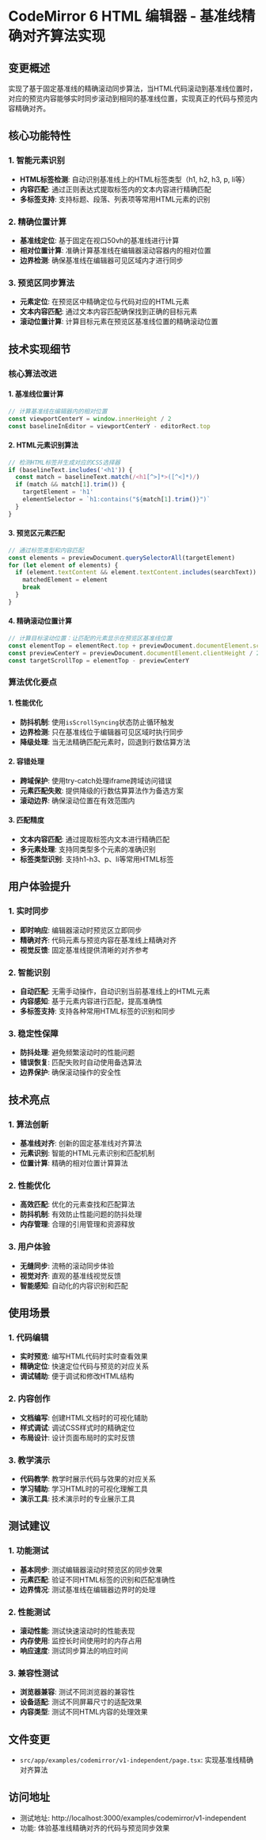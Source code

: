 # CodeMirror 6 HTML 编辑器 - 基准线精确对齐算法实现

## 变更概述
实现了基于固定基准线的精确滚动同步算法，当HTML代码滚动到基准线位置时，对应的预览内容能够实时同步滚动到相同的基准线位置，实现真正的代码与预览内容精确对齐。

## 核心功能特性

### 1. 智能元素识别
- **HTML标签检测**: 自动识别基准线上的HTML标签类型（h1, h2, h3, p, li等）
- **内容匹配**: 通过正则表达式提取标签内的文本内容进行精确匹配
- **多标签支持**: 支持标题、段落、列表项等常用HTML元素的识别

### 2. 精确位置计算
- **基准线定位**: 基于固定在视口50vh的基准线进行计算
- **相对位置计算**: 准确计算基准线在编辑器滚动容器内的相对位置
- **边界检测**: 确保基准线在编辑器可见区域内才进行同步

### 3. 预览区同步算法
- **元素定位**: 在预览区中精确定位与代码对应的HTML元素
- **文本内容匹配**: 通过文本内容匹配确保找到正确的目标元素
- **滚动位置计算**: 计算目标元素在预览区基准线位置的精确滚动位置

## 技术实现细节

### 核心算法改进

#### 1. 基准线位置计算
```typescript
// 计算基准线在编辑器内的相对位置
const viewportCenterY = window.innerHeight / 2
const baselineInEditor = viewportCenterY - editorRect.top
```

#### 2. HTML元素识别算法
```typescript
// 检测HTML标签并生成对应的CSS选择器
if (baselineText.includes('<h1')) {
  const match = baselineText.match(/<h1[^>]*>([^<]*)/)
  if (match && match[1].trim()) {
    targetElement = 'h1'
    elementSelector = `h1:contains("${match[1].trim()}")` 
  }
}
```

#### 3. 预览区元素匹配
```typescript
// 通过标签类型和内容匹配
const elements = previewDocument.querySelectorAll(targetElement)
for (let element of elements) {
  if (element.textContent && element.textContent.includes(searchText)) {
    matchedElement = element
    break
  }
}
```

#### 4. 精确滚动位置计算
```typescript
// 计算目标滚动位置：让匹配的元素显示在预览区基准线位置
const elementTop = elementRect.top + previewDocument.documentElement.scrollTop
const previewCenterY = previewDocument.documentElement.clientHeight / 2
const targetScrollTop = elementTop - previewCenterY
```

### 算法优化要点

#### 1. 性能优化
- **防抖机制**: 使用`isScrollSyncing`状态防止循环触发
- **边界检测**: 只在基准线位于编辑器可见区域时执行同步
- **降级处理**: 当无法精确匹配元素时，回退到行数估算方法

#### 2. 容错处理
- **跨域保护**: 使用try-catch处理iframe跨域访问错误
- **元素匹配失败**: 提供降级的行数估算算法作为备选方案
- **滚动边界**: 确保滚动位置在有效范围内

#### 3. 匹配精度
- **文本内容匹配**: 通过提取标签内文本进行精确匹配
- **多元素处理**: 支持同类型多个元素的准确识别
- **标签类型识别**: 支持h1-h3、p、li等常用HTML标签

## 用户体验提升

### 1. 实时同步
- **即时响应**: 编辑器滚动时预览区立即同步
- **精确对齐**: 代码元素与预览内容在基准线上精确对齐
- **视觉反馈**: 固定基准线提供清晰的对齐参考

### 2. 智能识别
- **自动匹配**: 无需手动操作，自动识别当前基准线上的HTML元素
- **内容感知**: 基于元素内容进行匹配，提高准确性
- **多标签支持**: 支持各种常用HTML标签的识别和同步

### 3. 稳定性保障
- **防抖处理**: 避免频繁滚动时的性能问题
- **错误恢复**: 匹配失败时自动使用备选算法
- **边界保护**: 确保滚动操作的安全性

## 技术亮点

### 1. 算法创新
- **基准线对齐**: 创新的固定基准线对齐算法
- **元素识别**: 智能的HTML元素识别和匹配机制
- **位置计算**: 精确的相对位置计算算法

### 2. 性能优化
- **高效匹配**: 优化的元素查找和匹配算法
- **防抖机制**: 有效防止性能问题的防抖处理
- **内存管理**: 合理的引用管理和资源释放

### 3. 用户体验
- **无缝同步**: 流畅的滚动同步体验
- **视觉对齐**: 直观的基准线视觉反馈
- **智能感知**: 自动化的内容识别和匹配

## 使用场景

### 1. 代码编辑
- **实时预览**: 编写HTML代码时实时查看效果
- **精确定位**: 快速定位代码与预览的对应关系
- **调试辅助**: 便于调试和修改HTML结构

### 2. 内容创作
- **文档编写**: 创建HTML文档时的可视化辅助
- **样式调试**: 调试CSS样式时的精确定位
- **布局设计**: 设计页面布局时的实时反馈

### 3. 教学演示
- **代码教学**: 教学时展示代码与效果的对应关系
- **学习辅助**: 学习HTML时的可视化理解工具
- **演示工具**: 技术演示时的专业展示工具

## 测试建议

### 1. 功能测试
- **基本同步**: 测试编辑器滚动时预览区的同步效果
- **元素匹配**: 验证不同HTML标签的识别和匹配准确性
- **边界情况**: 测试基准线在编辑器边界时的处理

### 2. 性能测试
- **滚动性能**: 测试快速滚动时的性能表现
- **内存使用**: 监控长时间使用时的内存占用
- **响应速度**: 测试同步算法的响应时间

### 3. 兼容性测试
- **浏览器兼容**: 测试不同浏览器的兼容性
- **设备适配**: 测试不同屏幕尺寸的适配效果
- **内容类型**: 测试不同HTML内容的处理效果

## 文件变更
- `src/app/examples/codemirror/v1-independent/page.tsx`: 实现基准线精确对齐算法

## 访问地址
- 测试地址: http://localhost:3000/examples/codemirror/v1-independent
- 功能: 体验基准线精确对齐的代码与预览同步效果